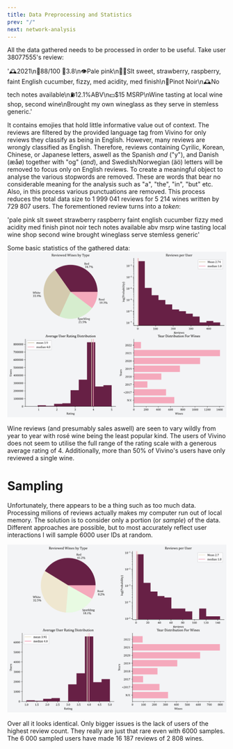 ```yaml
---
title: Data Preprocessing and Statistics
prev: "/"
next: network-analysis
---
```


All the data gathered needs to be processed in order  to be useful. Take user 38077555's review:

'🕰2021\n💯88/100 🌟3.8\n👁Pale pink\n👃👄Slt sweet, strawberry, raspberry, faint English cucumber, fizzy, med acidity, med finish\n🍇Pinot Noir\n🕰️No tech notes available\n⛽12.1\%ABV\n💵$15 MSRP\nWine tasting at local wine shop, second wine\nBrought my own wineglass as they serve in stemless generic.'

It contains emojies that hold little informative value out of context. The reviews are filtered by the provided language tag from Vivino for only reviews they classify as being in English. However, many reviews are wrongly classified as English. Therefore, reviews containing Cyrilic, Korean, Chinese, or Japanese letters, aswell as the Spanish _and_ ("y"), and Danish (æåø) together with "og" (_and_), and Swedish/Norwegian (äö) letters will be removed to focus only on English reviews. To create a meaningful object to analyse the various stopwords are removed. These are words that bear no considerable meaning for the analysis such as "a", "the", "in", "but" etc. Also, in this process various punctuations are removed. This process reduces the total data size to 1 999 041 reviews for 5 214 wines written by 729 807 users. The forementioned review turns into a _token_:

'pale pink slt sweet strawberry raspberry faint english cucumber fizzy med acidity med finish pinot noir tech notes available abv msrp wine tasting local wine shop second wine brought wineglass serve stemless generic'

Some basic statistics of the gathered data:
![](/images/STATS_ENDELIG_ALL.png)

Wine reviews (and presumably sales aswell) are seen to vary wildly from year to year with rosé wine being the least popular kind. The users of Vivino does not seem to utilise the full range of the rating scale with a generous average rating of 4. Additionally, more than 50% of Vivino's users have only reviewed a single wine. 

# Sampling

Unfortunately, there appears to be a thing such as too much data. Processing milions of reviews actually makes my computer run out of local memory. The solution is to consider only a portion (or _sample_) of the data. Different approaches are possible, but to most accurately reflect user interactions I will sample 6000 user IDs at random. 

![](/images/STATS_ENDELIG_SAMPLE.png)

Over all it looks identical. Only bigger issues is the lack of users of the highest review count. They really are just that rare even with 6000 samples. The 6 000 sampled users have made 16 187 reviews of 2 808 wines.

